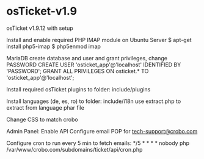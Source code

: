 # osTicket-v1.9
osTicket v1.9.12 with setup

Install and enable required PHP IMAP module on Ubuntu Server
$ apt-get install php5-imap
$ php5enmod imap

MariaDB create database and user and grant privileges, change PASSWORD
CREATE USER 'osticket_app'@'localhost' IDENTIFIED BY 'PASSWORD';
GRANT ALL PRIVILEGES ON osticket.* TO 'osticket_app'@'localhost';

Install required osTicket plugins to folder:
include/plugins

Install languages (de, es, ro) to folder:
include/i18n
use extract.php to extract from language phar file

Change CSS to match crobo

Admin Panel:
Enable API 
Configure email POP for tech-support@crobo.com

Configure cron to run every 5 min to fetch emails:
*/5 * * * * nobody php /var/www/crobo.com/subdomains/ticket/api/cron.php
